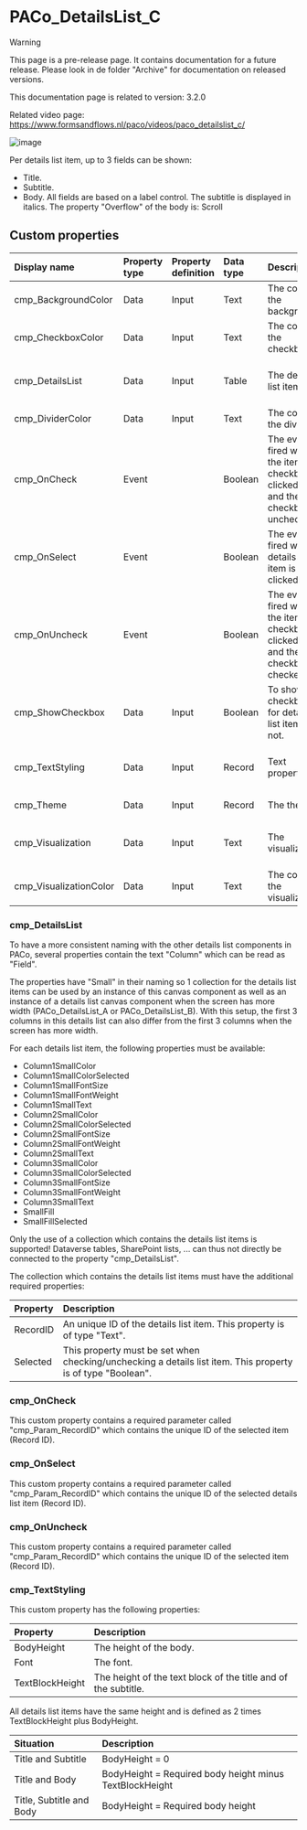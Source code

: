 # PACo_DetailsList_C

> [!WARNING]
> This page is a pre-release page. It contains documentation for a future release. Please look in de folder "Archive" for documentation on released versions.

This documentation page is related to version: 3.2.0

Related video page: https://www.formsandflows.nl/paco/videos/paco_detailslist_c/

![image](https://github.com/formsandflows/PACo/assets/35654198/f942a4d6-7f2b-4a41-9249-2da47aae3ba3)

Per details list item, up to 3 fields can be shown:
* Title.
* Subtitle.
* Body.
All fields are based on a label control. The subtitle is displayed in italics. The property "Overflow" of the body is: Scroll

## Custom properties

| Display name | Property type | Property definition | Data type | Description | Memo
| :--- | :--- | :--- | :--- | :--- | :--- |
| cmp_BackgroundColor | Data | Input | Text | The color of the background. | |
| cmp_CheckboxColor | Data | Input | Text | The color of the checkbox. | |
| cmp_DetailsList | Data | Input | Table | The details list items. | See the documention about cmp_DetailsList below. |
| cmp_DividerColor | Data | Input | Text | The color of the divider. | |
| cmp_OnCheck | Event | | Boolean | The event fired when the item checkbox is clicked on and the checkbox is unchecked. | See the documention about cmp_OnCheck below. |
| cmp_OnSelect | Event | | Boolean | The event fired when a details list item is clicked on. | See the documention on cmp_OnSelect below. |
| cmp_OnUncheck | Event | | Boolean | The event fired when the item checkbox is clicked on and the checkbox is checked. | See the documention about cmp_OnUncheck below. |
| cmp_ShowCheckbox | Data | Input | Boolean | To show the checkbox for details list items or not. | |
| cmp_TextStyling | Data | Input | Record | Text properties. | See the documention on about cmp_TextStyling below. |
| cmp_Theme | Data | Input | Record | The theme. | See the documention on theming. |
| cmp_Visualization | Data | Input | Text | The visualization. | See the documention of PACo canvas component PACo_Visualization_A. |
| cmp_VisualizationColor | Data | Input | Text | The color of the visualization. | |

### cmp_DetailsList
To have a more consistent naming with the other details list components in PACo, several properties contain the text "Column" which can be read as "Field".

The properties have "Small" in their naming so 1 collection for the details list items can be used by an instance of this canvas component as well as an instance of a details list canvas component when the screen has more width (PACo_DetailsList_A or PACo_DetailsList_B). With this setup, the first 3 columns in this details list can also differ from the first 3 columns when the screen has more width.

For each details list item, the following properties must be available:
- Column1SmallColor
- Column1SmallColorSelected
- Column1SmallFontSize
- Column1SmallFontWeight
- Column1SmallText
- Column2SmallColor
- Column2SmallColorSelected
- Column2SmallFontSize
- Column2SmallFontWeight
- Column2SmallText
- Column3SmallColor
- Column3SmallColorSelected
- Column3SmallFontSize
- Column3SmallFontWeight
- Column3SmallText
- SmallFill
- SmallFillSelected

Only the use of a collection which contains the details list items is supported! Dataverse tables, SharePoint lists, ... can thus not directly be connected to the property "cmp_DetailsList".

The collection which contains the details list items must have the additional required properties:

| Property | Description |
| :--- | :--- |
| RecordID | An unique ID of the details list item. This property is of type "Text".  |
| Selected | This property must be set when checking/unchecking a details list item. This property is of type "Boolean". |

### cmp_OnCheck
This custom property contains a required parameter called "cmp_Param_RecordID" which contains the unique ID of the selected item (Record ID).

### cmp_OnSelect
This custom property contains a required parameter called "cmp_Param_RecordID" which contains the unique ID of the selected details list item (Record ID).

### cmp_OnUncheck
This custom property contains a required parameter called "cmp_Param_RecordID" which contains the unique ID of the selected item (Record ID).

### cmp_TextStyling
This custom property has the following properties:

| Property | Description |
| :--- | :--- |
| BodyHeight | The height of the body. |
| Font | The font. |
| TextBlockHeight | The height of the text block of the title and of the subtitle. |

All details list items have the same height and is defined as 2 times TextBlockHeight plus BodyHeight.

| Situation | Description |
| :--- | :--- |
| Title and Subtitle | BodyHeight = 0 |
| Title and Body | BodyHeight = Required body height minus TextBlockHeight |
| Title, Subtitle and Body | BodyHeight = Required body height |
